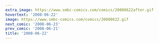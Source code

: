 ```yaml
---
extra_image: https://www.smbc-comics.com/comics/20080622after.gif
hovertext: '2008-06-22'
image: https://www.smbc-comics.com/comics/20080622.gif
next_comic: '2008-06-23'
prev_comic: '2008-06-21'
title: '2008-06-22'
---
```


